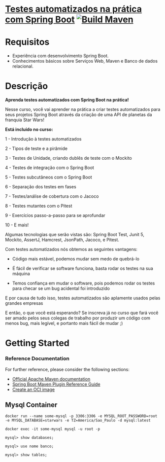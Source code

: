 # [Testes automatizados na prática com Spring Boot](https://www.udemy.com/course/testes-automatizados-na-pratica-com-spring-boot/?couponCode=ST16MT70224) [![Build Maven](https://github.com/jairosousa/sw-planet-api/actions/workflows/maven.yml/badge.svg)](https://github.com/jairosousa/sw-planet-api/actions/workflows/maven.yml)
# Requisitos
* Experiência com desenvolvimento Spring Boot.
* Conhecimentos básicos sobre Serviços Web, Maven e Banco de dados relacional.

# Descrição
**Aprenda testes automatizados com Spring Boot na prática!**

Nesse curso, você vai aprender na prática a criar testes automatizados para seus projetos Spring Boot através da criação de uma API de planetas da franquia Star Wars!

**Está incluído no curso:**

1 - Introdução à testes automatizados

2 - Tipos de teste e a pirâmide

3 - Testes de Unidade, criando dublês de teste com o Mockito

4 - Testes de integração com o Spring Boot

5 - Testes subcutâneos com o Spring Boot

6 - Separação dos testes em fases

7 - Testes/análise de cobertura com o Jacoco

8 - Testes mutantes com o Pitest

9 - Exercícios passo-a-passo para se aprofundar

10 - E mais!

Algumas tecnologias que serão vistas são: Spring Boot Test, Junit 5, Mockito, AssertJ, Hamcrest, JsonPath, Jacoco, e Pitest.

Com testes automatizados nós obtemos as seguintes vantagens:

* Código mais estável, podemos mudar sem medo de quebrá-lo

* É fácil de verificar se software funciona, basta rodar os testes na sua máquina

* Temos confiança em mudar o software, pois podemos rodar os testes para checar se um bug acidental foi introduzido

E por causa de tudo isso, testes automatizados são aplamente usados pelas grandes empresas

E então, o que você está esperando? Se inscreva já no curso que fará você ser amado pelos seus colegas de trabalho por produzir um código com menos bug, mais legível, e portanto mais fácil de mudar ;)

# Getting Started

### Reference Documentation

For further reference, please consider the following sections:

* [Official Apache Maven documentation](https://maven.apache.org/guides/index.html)
* [Spring Boot Maven Plugin Reference Guide](https://docs.spring.io/spring-boot/docs/3.2.6/maven-plugin/reference/html/)
* [Create an OCI image](https://docs.spring.io/spring-boot/docs/3.2.6/maven-plugin/reference/html/#build-image)

## Mysql Container
```shell
docker run --name some-mysql -p 3306:3306 -e MYSQL_ROOT_PASSWORD=root -e MYSQL_DATABASE=starwars -e TZ=America/Sao_Paulo -d mysql:latest
```

```shell
docker exec -it some-mysql mysql -u root -p
```

```shell
mysql> show databases;
```

```shell
mysql> use nome banco;
```

```shell
mysql> show tables;
```

